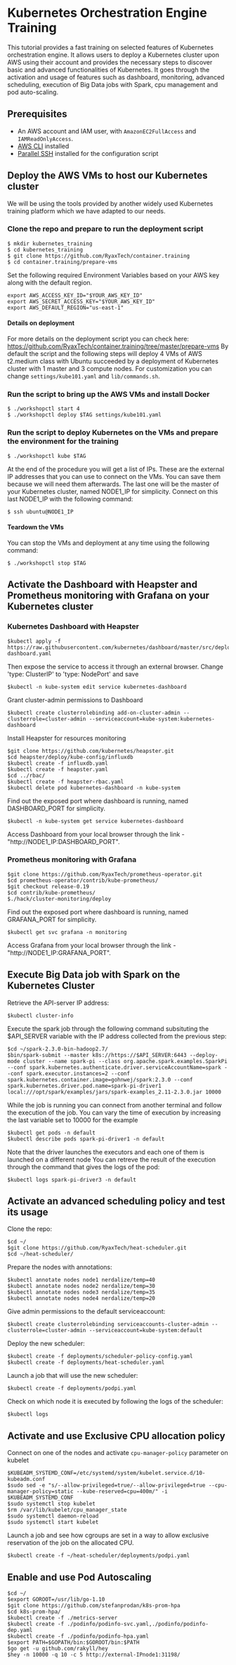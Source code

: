 # Kubernetes Orchestration Engine Training
This tutorial provides a fast training on selected features of Kubernetes orchestration engine. It allows users to deploy a Kubernetes cluster upon AWS using their account and provides the necessary steps to discover basic and advanced functionalities of Kubernetes. It goes through the activation and usage of features such as dashboard, monitoring, advanced scheduling, execution of Big Data jobs with Spark, cpu management and pod auto-scaling.

## Prerequisites

- An AWS account and IAM user, with `AmazonEC2FullAccess` and `IAMReadOnlyAccess`.
- [AWS CLI](https://aws.amazon.com/cli/) installed
- [Parallel SSH](https://code.google.com/archive/p/parallel-ssh/) installed for the configuration script
  

## Deploy the AWS VMs to host our Kubernetes cluster

We will be using the tools provided by another widely used Kubernetes training platform which we have adapted to our needs.

### Clone the repo and prepare to run the deployment script

    $ mkdir kubernetes_training
    $ cd kubernetes_training
    $ git clone https://github.com/RyaxTech/container.training
    $ cd container.training/prepare-vms

Set the following required Environment Variables based on your AWS key along with the default region.

```
export AWS_ACCESS_KEY_ID="$YOUR_AWS_KEY_ID"
export AWS_SECRET_ACCESS_KEY="$YOUR_AWS_KEY_ID"
export AWS_DEFAULT_REGION="us-east-1"
```

#### Details on deployment

For more details on the deployment script you can check here: https://github.com/RyaxTech/container.training/tree/master/prepare-vms 
By default the script and the following steps will deploy 4 VMs of AWS t2.medium class with Ubuntu succeeded by a deployment of Kubernetes cluster with 1 master and 3 compute nodes. For customization you can change `settings/kube101.yaml` and `lib/commands.sh`.  


### Run the script to bring up the AWS VMs and install Docker 

    $ ./workshopctl start 4
    $ ./workshopctl deploy $TAG settings/kube101.yaml

### Run the script to deploy Kubernetes on the VMs and prepare the environment for the training
 
    $ ./workshopctl kube $TAG

At the end of the procedure you will get a list of IPs. These are the external IP addresses that you can use to connect on the VMs. You can save them because we will need them afterwards. The last one will be the master of your Kubernetes cluster, named NODE1_IP for simplicity. Connect on this last NODE1_IP with the following command:

    $ ssh ubuntu@NODE1_IP

#### Teardown the VMs

You can stop the VMs and deployment at any time using the following command:

    $ ./workshopctl stop $TAG

## Activate the Dashboard with Heapster and Prometheus monitoring with Grafana on your Kubernetes cluster

### Kubernetes Dashboard with Heapster

    $kubectl apply -f https://raw.githubusercontent.com/kubernetes/dashboard/master/src/deploy/alternative/kubernetes-dashboard.yaml

Then expose the service to access it through an external browser. Change 'type: ClusterIP' to 'type: NodePort' and save

    $kubectl -n kube-system edit service kubernetes-dashboard

Grant cluster-admin permissions to Dashboard
    
    $kubectl create clusterrolebinding add-on-cluster-admin --clusterrole=cluster-admin --serviceaccount=kube-system:kubernetes-dashboard

Install Heapster for resources monitoring
    
    $git clone https://github.com/kubernetes/heapster.git
    $cd heapster/deploy/kube-config/influxdb
    $kubectl create -f influxdb.yaml
    $kubectl create -f heapster.yaml
    $cd ../rbac/
    $kubectl create -f heapster-rbac.yaml
    $kubectl delete pod kubernetes-dashboard -n kube-system

Find out the exposed port where dashboard is running, named DASHBOARD_PORT for simplicity.
    
    $kubectl -n kube-system get service kubernetes-dashboard

Access Dashboard from your local browser through the link - "http://NODE1_IP:DASHBOARD_PORT".

### Prometheus monitoring with Grafana

    $git clone https://github.com/RyaxTech/prometheus-operator.git
    $cd prometheus-operator/contrib/kube-prometheus/
    $git checkout release-0.19
    $cd contrib/kube-prometheus/
    $./hack/cluster-monitoring/deploy

Find out the exposed port where dashboard is running, named GRAFANA_PORT for simplicity.

    $kubectl get svc grafana -n monitoring

Access Grafana from your local browser through the link - "http://NODE1_IP:GRAFANA_PORT".

## Execute Big Data job with Spark on the Kubernetes Cluster

Retrieve the API-server IP address:
    
    $kubectl cluster-info

Execute the spark job through the following command subsituting the $API_SERVER variable with the IP address collected from the previous step:

    $cd ~/spark-2.3.0-bin-hadoop2.7/
    $bin/spark-submit --master k8s://https://$API_SERVER:6443 --deploy-mode cluster --name spark-pi --class org.apache.spark.examples.SparkPi --conf spark.kubernetes.authenticate.driver.serviceAccountName=spark --conf spark.executor.instances=2 --conf spark.kubernetes.container.image=gohnwej/spark:2.3.0 --conf spark.kubernetes.driver.pod.name=spark-pi-driver1 local:///opt/spark/examples/jars/spark-examples_2.11-2.3.0.jar 10000

While the job is running you can connect from another terminal and follow the execution of the job. You can vary the time of execution by increasing the last variable set to 10000 for the example
    
    $kubectl get pods -n default
    $kubectl describe pods spark-pi-driver1 -n default

Note that the driver launches the executors and each one of them is launched on a different node
You can retreve the result of the execution through the command that gives the logs of the pod:
    
    $kubectl logs spark-pi-driver3 -n default  

## Activate an advanced scheduling policy and test its usage

Clone the repo:

    $cd ~/
    $git clone https://github.com/RyaxTech/heat-scheduler.git
    $cd ~/heat-scheduler/

Prepare the nodes with annotations:

    $kubectl annotate nodes node1 nerdalize/temp=40
    $kubectl annotate nodes node2 nerdalize/temp=30
    $kubectl annotate nodes node3 nerdalize/temp=35
    $kubectl annotate nodes node4 nerdalize/temp=20

Give admin permissions to the default serviceaccount:

    $kubectl create clusterrolebinding serviceaccounts-cluster-admin --clusterrole=cluster-admin --serviceaccount=kube-system:default

Deploy the new scheduler:
        
    $kubectl create -f deployments/scheduler-policy-config.yaml
    $kubectl create -f deployments/heat-scheduler.yaml

Launch a job that will use the new scheduler:
    
    $kubectl create -f deployments/podpi.yaml

Check on which node it is executed by following the logs of the scheduler:

    $kubectl logs

## Activate and use Exclusive CPU allocation policy

Connect on one of the nodes and activate `cpu-manager-policy` parameter on kubelet

    $KUBEADM_SYSTEMD_CONF=/etc/systemd/system/kubelet.service.d/10-kubeadm.conf
    $sudo sed -e "s/--allow-privileged=true/--allow-privileged=true --cpu-manager-policy=static --kube-reserved=cpu=400m/" -i $KUBEADM_SYSTEMD_CONF
    $sudo systemctl stop kubelet
    $rm /var/lib/kubelet/cpu_manager_state
    $sudo systemctl daemon-reload
    $sudo systemctl start kubelet

Launch a job and see how cgroups are set in a way to allow exclusive reservation of the job on the allocated CPU.

    $kubectl create -f ~/heat-scheduler/deployments/podpi.yaml

## Enable and use Pod Autoscaling

    $cd ~/
    $export GOROOT=/usr/lib/go-1.10
    $git clone https://github.com/stefanprodan/k8s-prom-hpa
    $cd k8s-prom-hpa/
    $kubectl create -f ./metrics-server
    $kubectl create -f ./podinfo/podinfo-svc.yaml,./podinfo/podinfo-dep.yaml
    $kubectl create -f ./podinfo/podinfo-hpa.yaml
    $export PATH=$GOPATH/bin:$GOROOT/bin:$PATH
    $go get -u github.com/rakyll/hey
    $hey -n 10000 -q 10 -c 5 http://external-IPnode1:31198/








